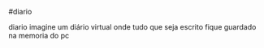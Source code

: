 #diario

diario imagine um diário virtual onde tudo que seja escrito fique guardado na memoria do pc
